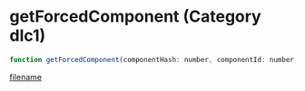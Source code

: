 # getForcedComponent (Category dlc1)

```js
function getForcedComponent(componentHash: number, componentId: number, p2: intPtr, p3: intPtr, p4: intPtr): Array
```

[filename](getForcedComponent_m.md ':include')